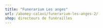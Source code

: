 ```yaml
---
title: "Funerarium Les anges"
url: /abomey-calavi/funerarium-les-anges-2/
shop: directeurs de funérailles
---
```


